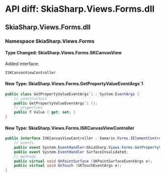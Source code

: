 # API diff: SkiaSharp.Views.Forms.dll

## SkiaSharp.Views.Forms.dll

### Namespace SkiaSharp.Views.Forms

#### Type Changed: SkiaSharp.Views.Forms.SKCanvasView

Added interface:

```csharp
ISKCanvasViewController
```


#### New Type: SkiaSharp.Views.Forms.GetPropertyValueEventArgs`1

```csharp
public class GetPropertyValueEventArgs`1 : System.EventArgs {
	// constructors
	public GetPropertyValueEventArgs`1 ();
	// properties
	public T Value { get; set; }
}
```

#### New Type: SkiaSharp.Views.Forms.ISKCanvasViewController

```csharp
public interface ISKCanvasViewController : Xamarin.Forms.IElementController, Xamarin.Forms.IViewController, Xamarin.Forms.IVisualElementController {
	// events
	public event System.EventHandler<SkiaSharp.Views.Forms.GetPropertyValueEventArgs<SkiaSharp.SKSize>> GetCanvasSize;
	public event System.EventHandler SurfaceInvalidated;
	// methods
	public virtual void OnPaintSurface (SKPaintSurfaceEventArgs e);
	public virtual void OnTouch (SKTouchEventArgs e);
}
```


